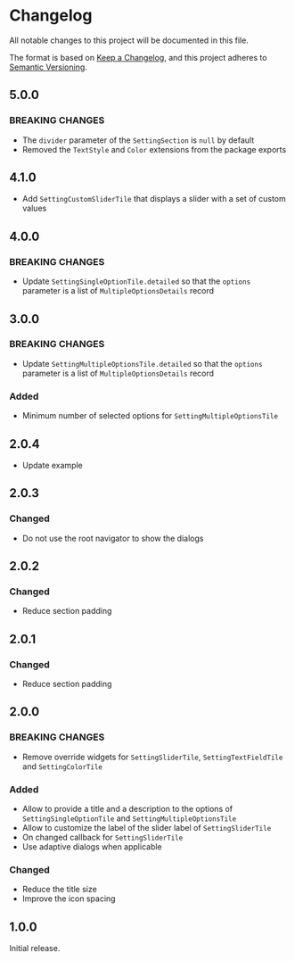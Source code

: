 # Changelog

All notable changes to this project will be documented in this file.

The format is based on [Keep a Changelog](https://keepachangelog.com/en/1.1.0/), and this project
adheres to [Semantic Versioning](https://semver.org/spec/v2.0.0.html).

## 5.0.0

### BREAKING CHANGES

- The `divider` parameter of the `SettingSection` is `null` by default
- Removed the `TextStyle` and `Color` extensions from the package exports

## 4.1.0

- Add `SettingCustomSliderTile` that displays a slider with a set of custom values

## 4.0.0

### BREAKING CHANGES

- Update `SettingSingleOptionTile.detailed` so that the `options` parameter is a list of `MultipleOptionsDetails` record

## 3.0.0

### BREAKING CHANGES

- Update `SettingMultipleOptionsTile.detailed` so that the `options` parameter is a list of `MultipleOptionsDetails` record

### Added

- Minimum number of selected options for `SettingMultipleOptionsTile`

## 2.0.4

- Update example

## 2.0.3

### Changed

- Do not use the root navigator to show the dialogs

## 2.0.2

### Changed

- Reduce section padding

## 2.0.1

### Changed

- Reduce section padding

## 2.0.0

### BREAKING CHANGES

- Remove override widgets for `SettingSliderTile`, `SettingTextFieldTile` and `SettingColorTile`

### Added

- Allow to provide a title and a description to the options of `SettingSingleOptionTile` and `SettingMultipleOptionsTile`
- Allow to customize the label of the slider label of `SettingSliderTile`
- On changed callback for `SettingSliderTile`
- Use adaptive dialogs when applicable

### Changed

- Reduce the title size
- Improve the icon spacing

## 1.0.0

Initial release.
